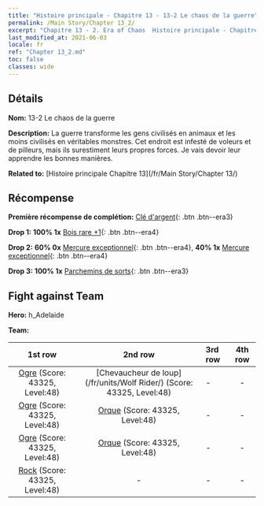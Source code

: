 ```yaml
---
title: "Histoire principale - Chapitre 13 - 13-2 Le chaos de la guerre"
permalink: /Main Story/Chapter 13_2/
excerpt: "Chapitre 13 - 2. Era of Chaos  Histoire principale - Chapitre 13_2. 13-2 Le chaos de la guerre"
last_modified_at: 2021-06-03
locale: fr
ref: "Chapter 13_2.md"
toc: false
classes: wide
---
```


## Détails

 **Nom:** 13-2 Le chaos de la guerre

 **Description:** La guerre transforme les gens civilisés en animaux et les moins civilisés en véritables monstres. Cet endroit est infesté de voleurs et de pilleurs, mais ils surestiment leurs propres forces. Je vais devoir leur apprendre les bonnes manières.

 **Related to:** [Histoire principale Chapitre 13](/fr/Main Story/Chapter 13/)

## Récompense

 **Première récompense de complétion:** [Clé d'argent](/ItemsFR/con_693/){: .btn .btn--era3}

 **Drop 1:** **100% 1x** [Bois rare +1](/ItemsFR/mat_41/){: .btn .btn--era4}

 **Drop 2:** **60% 0x** [Mercure exceptionnel](/ItemsFR/mat_35/){: .btn .btn--era4}, **40% 1x** [Mercure exceptionnel](/ItemsFR/mat_35/){: .btn .btn--era4}

 **Drop 3:** **100% 1x** [Parchemins de sorts](/ItemsFR/con_694/){: .btn .btn--era3}


## Fight against Team
 **Hero:** h_Adelaide

 **Team:**


  | 1st row | 2nd row | 3rd row | 4th row |
  |:----:|:----:|:----|:----:|
  | [Ogre](/fr/units/Ogre/) (Score: 43325, Level:48)  | [Chevaucheur de loup](/fr/units/Wolf Rider/) (Score: 43325, Level:48)  | - | - |
  | [Ogre](/fr/units/Ogre/) (Score: 43325, Level:48)  | [Orque](/fr/units/Orc/) (Score: 43325, Level:48)  | - | - |
  | [Ogre](/fr/units/Ogre/) (Score: 43325, Level:48)  | [Orque](/fr/units/Orc/) (Score: 43325, Level:48)  | - | - |
  | [Rock](/fr/units/Roc/) (Score: 43325, Level:48)  | - | - | - |


